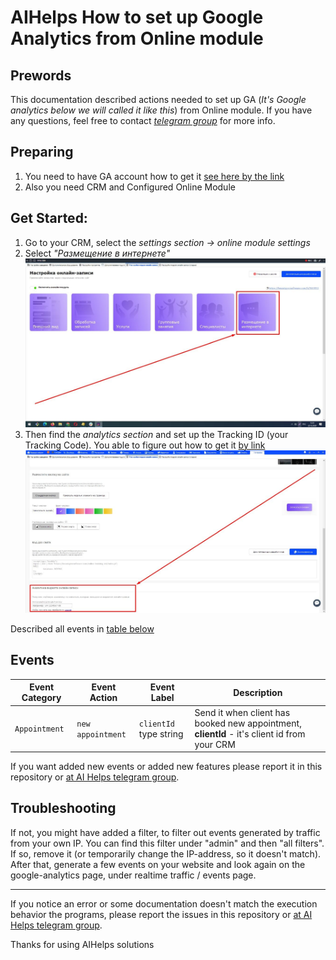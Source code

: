 # AIHelps How to set up Google Analytics from Online module

## Prewords

This documentation described actions needed to set up GA (_It's Google analytics below we will called it like this_) from Online module.
If you have any questions, feel free to contact _[telegram group](https://t.me/joinchat/EVNM_kgTp_iDmHv0Z-1npg)_ for more info.

## Preparing

1. You need to have GA account how to get it [see here by the link](https://support.google.com/analytics/answer/10089681?hl=ru&ref_topic=9143232)
2. Also you need CRM and Configured Online Module

## Get Started:

1. Go to your CRM, select the _settings section -> online module settings_
2. Select _"Размещение в интернете"_
   <img src="https://raw.githubusercontent.com/AIHelpsSoft/documentations/master/images/how_to_use_analytics_from_online_module_img1.jpg" />
3. Then find the _analytics section_ and set up the Tracking ID (your Tracking Code). You able to figure out how to get it [by link](https://support.google.com/analytics/answer/9310895)
   <img src="https://raw.githubusercontent.com/AIHelpsSoft/documentations/master/images/how_to_use_analytics_from_online_module_img3.jpg" />

Described all events in [table below](#events)

## Events <a name="events"></a>

| Event Category | Event Action      | Event Label            | Description                                                                                 |
| -------------- | ----------------- | ---------------------- | ------------------------------------------------------------------------------------------- |
| `Appointment`  | `new appointment` | `clientId` type string | Send it when client has booked new appointment, **clientId** - it's client id from your CRM |

If you want added new events or added new features
please report it in this repository or [at AI Helps telegram group](https://t.me/joinchat/EVNM_kgTp_iDmHv0Z-1npg).

## Troubleshooting

If not, you might have added a filter, to filter out events generated by traffic from your own IP. You can find this filter under "admin" and then "all filters". If so, remove it (or temporarily change the IP-address, so it doesn't match). After that, generate a few events on your website and look again on the google-analytics page, under realtime traffic / events page.

---

If you notice an error or some documentation doesn't match the execution behavior the programs,
please report the issues in this repository or [at AI Helps telegram group](https://t.me/joinchat/EVNM_kgTp_iDmHv0Z-1npg).

Thanks for using AIHelps solutions

